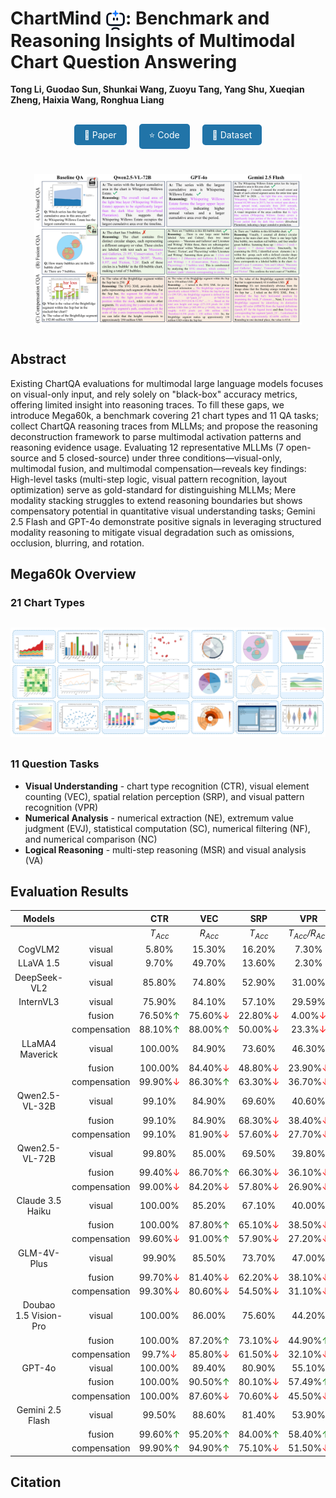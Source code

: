 # ChartMind <img src="images/chartMind.png" width="32" height="32" style="vertical-align: middle;">: Benchmark and Reasoning Insights of Multimodal Chart Question Answering

**Tong Li, Guodao Sun, Shunkai Wang, Zuoyu Tang, Yang Shu, Xueqian Zheng, Haixia Wang, Ronghua Liang**

<div style="text-align: center; margin: 30px 0;">
  <a href="#" style="background-color: #2174A8; color: white; padding: 8px 16px; margin: 0 8px; text-decoration: none; border-radius: 5px; display: inline-block;">📑 Paper</a>
  <a href="#" style="background-color: #2174A8; color: white; padding: 8px 16px; margin: 0 8px; text-decoration: none; border-radius: 5px; display: inline-block;">⭐ Code</a>
  <a href="https://huggingface.co/datasets/guodaosun/Mega60k" style="background-color: #2174A8; color: white; padding: 8px 16px; margin: 0 8px; text-decoration: none; border-radius: 5px; display: inline-block;">🧱 Dataset</a>
</div>

<div style="text-align: center; margin: 40px 0;">
<img src="images/cover.png" alt="ChartMind Overview" style="max-width: 85%; height: auto;">
</div>

## Abstract
Existing ChartQA evaluations for multimodal large language models focuses on visual-only input, and rely solely on "black-box" accuracy metrics, offering limited insight into reasoning traces. To fill these gaps, we introduce Mega60k, a benchmark covering 21 chart types and 11 QA tasks; collect ChartQA reasoning traces from MLLMs; and propose the reasoning deconstruction framework to parse multimodal activation patterns and reasoning evidence usage. Evaluating 12 representative MLLMs (7 open-source and 5 closed-source) under three conditions—visual-only, multimodal fusion, and multimodal compensation—reveals key findings: High-level tasks (multi-step logic, visual pattern recognition, layout optimization) serve as gold-standard for distinguishing MLLMs; Mere modality stacking struggles to extend reasoning boundaries but shows compensatory potential in quantitative visual understanding tasks; Gemini 2.5 Flash and GPT-4o demonstrate positive signals in leveraging structured modality reasoning to mitigate visual degradation such as omissions, occlusion, blurring, and rotation.

## Mega60k Overview

### 21 Chart Types
<div style="text-align: center; margin: 30px 0;">
  <img src="images/charts.png" alt="21 Chart Types in ChartMind" style="max-width: 100%; height: auto;">
</div>

### 11 Question Tasks
- **Visual Understanding** - chart type recognition (CTR), visual element counting (VEC), spatial relation perception (SRP), and visual pattern recognition (VPR)
- **Numerical Analysis** - numerical extraction (NE), extremum value judgment (EVJ), statistical computation (SC), numerical filtering (NF), and numerical comparison (NC)
- **Logical Reasoning** - multi-step reasoning (MSR) and visual analysis (VA)

## Evaluation Results

|          Models         |              |   CTR   |    VEC   |    SRP   |        VPR        |         VE        |        EVJ        |    SC    |    NF   |         NC        |        MSR        |         VA        | Average |
|:-----------------------:|:------------:|:-------:|:--------:|:--------:|:-----------------:|:-----------------:|:-----------------:|:--------:|:-------:|:-----------------:|:-----------------:|:-----------------:|:-------:|
|                         |              | <em>T<sub>Acc</sub></em> | <em>R<sub>Acc</sub></em> | <em>T<sub>Acc</sub></em> | <em>T<sub>Acc</sub>/R<sub>Acc</sub></em> | <em>T<sub>Acc</sub>/R<sub>Acc</sub></em> | <em>T<sub>Acc</sub>/R<sub>Acc</sub></em> | <em>R<sub>Acc</sub></em> | <em>M<sub>Acc</sub></em> | <em>T<sub>Acc</sub>/R<sub>Acc</sub></em> | <em>T<sub>Acc</sub>/R<sub>Acc</sub></em> | <em>T<sub>Acc</sub>/R<sub>Acc</sub></em> |         |
| CogVLM2                 | visual       |  5.80%  |  15.30%  |  16.20%  |       7.30%       |       7.00%       |       5.20%       |   2.90%  |  4.50%  |       35.90%      |       5.80%       |       11.40%      |  10.66% |
| LLaVA 1.5               | visual       |  9.70%  |  49.70%  |  13.60%  |       2.30%       |       2.00%       |       1.80%       |   2.10%  |  2.70%  |       37.70%      |       3.90%       |       7.40%       |  12.08% |
| DeepSeek-VL2            | visual       |  85.80% |  74.80%  |  52.90%  |       31.00%      |       40.50%      |       32.70%      |  11.90%  |  16.00% |       49.30%      |       19.20%      |       28.30%      |  40.22% |
| InternVL3               | visual       |  75.90% |  84.10%  |  57.10%  |       29.59%      |       58.10%      |       45.70%      |  35.40%  |  21.50% |       64.60%      |       22.60%      |       27.80%      |  47.49% |
|                         | fusion       | 76.50%<span style="color: green;">↑</span> |  75.60%<span style="color: red;">↓</span> |  22.80%<span style="color: red;">↓</span> |       4.00%<span style="color: red;">↓</span>      |      10.10%<span style="color: red;">↓</span>      |       5.10%<span style="color: red;">↓</span>      |  40.70%<span style="color: green;">↑</span> | 18.50%<span style="color: red;">↓</span> |      49.50%<span style="color: red;">↓</span>      |       4.10%<span style="color: red;">↓</span>      |       1.50%<span style="color: red;">↓</span>      | 28.04%<span style="color: red;">↓</span> |
|                         | compensation | 88.10%<span style="color: green;">↑</span> |  88.00%<span style="color: green;">↑</span> |  50.00%<span style="color: red;">↓</span> |       23.3%<span style="color: red;">↓</span>      |      75.20%<span style="color: green;">↑</span>      |      48.00%<span style="color: green;">↑</span>      |  55.80%<span style="color: green;">↑</span> | 17.10%<span style="color: red;">↓</span> |      63.00%<span style="color: red;">↓</span>      |       8.10%<span style="color: red;">↓</span>      |      45.50%<span style="color: green;">↑</span>      | 51.10%<span style="color: green;">↑</span> |
| LLaMA4 Maverick         | visual       | 100.00% |  84.90%  |  73.60%  |       46.30%      |       56.80%      |       49.70%      |  47.50%  |  28.40% |       71.60%      |       39.10%      |       38.80%      |  57.88% |
|                         | fusion       | 100.00% |  84.40%<span style="color: red;">↓</span> |  48.80%<span style="color: red;">↓</span> |      23.90%<span style="color: red;">↓</span>      |      25.50%<span style="color: red;">↓</span>      |      19.50%<span style="color: red;">↓</span>      |  22.40%<span style="color: red;">↓</span> | 10.70%<span style="color: red;">↓</span> |      56.80%<span style="color: red;">↓</span>      |      19.70%<span style="color: red;">↓</span>      |      19.90%<span style="color: red;">↓</span>      | 39.24%<span style="color: red;">↓</span> |
|                         | compensation | 99.90%<span style="color: red;">↓</span> |  86.30%<span style="color: green;">↑</span> |  63.30%<span style="color: red;">↓</span> |      36.70%<span style="color: red;">↓</span>      |      41.70%<span style="color: red;">↓</span>      |      38.90%<span style="color: red;">↓</span>      |  32.60%<span style="color: red;">↓</span> | 18.80%<span style="color: red;">↓</span> |      62.30%<span style="color: red;">↓</span>      |      30.40%<span style="color: red;">↓</span>      |      22.40%<span style="color: red;">↓</span>      | 48.48%<span style="color: red;">↓</span> |
| Qwen2.5-VL-32B          | visual       |  99.10% |  84.90%  |  69.60%  |       40.60%      |       53.90%      |       45.10%      |  37.20%  |  24.40% |       64.60%      |       36.10%      |       36.40%      |  53.81% |
|                         | fusion       |  99.10% |  84.90%  |  68.30%<span style="color: red;">↓</span> |      38.40%<span style="color: red;">↓</span>      |      48.80%<span style="color: red;">↓</span>      |      43.50%<span style="color: red;">↓</span>      |  33.80%<span style="color: red;">↓</span> | 21.70%<span style="color: red;">↓</span> |      63.10%<span style="color: red;">↓</span>      |      32.90%<span style="color: red;">↓</span>      |      34.30%<span style="color: red;">↓</span>      | 51.71%<span style="color: red;">↓</span> |
|                         | compensation |  99.10% |  81.90%<span style="color: red;">↓</span> |  57.60%<span style="color: red;">↓</span> |      27.70%<span style="color: red;">↓</span>      |      37.30%<span style="color: red;">↓</span>      |      33.60%<span style="color: red;">↓</span>      |  25.70%<span style="color: red;">↓</span> | 14.20%<span style="color: red;">↓</span> |      56.70%<span style="color: red;">↓</span>      |      25.70%<span style="color: red;">↓</span>      |      29.40%<span style="color: red;">↓</span>      | 44.45%<span style="color: red;">↓</span> |
| Qwen2.5-VL-72B          | visual       |  99.80% |  85.00%  |  69.50%  |       39.80%      |       58.50%      |       47.00%      |  43.30%  |  23.80% |       67.80%      |       37.30%      |       34.30%      |  55.10% |
|                         | fusion       | 99.40%<span style="color: red;">↓</span> |  86.70%<span style="color: green;">↑</span> |  66.30%<span style="color: red;">↓</span> |      36.10%<span style="color: red;">↓</span>      |      52.30%<span style="color: red;">↓</span>      |      44.50%<span style="color: red;">↓</span>      |  37.80%<span style="color: red;">↓</span> | 20.80%<span style="color: red;">↓</span> |      64.60%<span style="color: red;">↓</span>      |      32.80%<span style="color: red;">↓</span>      |      34.60%<span style="color: green;">↑</span>      | 52.35%<span style="color: red;">↓</span> |
|                         | compensation | 99.00%<span style="color: red;">↓</span> |  84.20%<span style="color: red;">↓</span> |  57.80%<span style="color: red;">↓</span> |      26.90%<span style="color: red;">↓</span>      |      38.00%<span style="color: red;">↓</span>      |      35.70%<span style="color: red;">↓</span>      |  27.90%<span style="color: red;">↓</span> | 13.40%<span style="color: red;">↓</span> |      58.00%<span style="color: red;">↓</span>      |      25.10%<span style="color: red;">↓</span>      |      28.50%<span style="color: red;">↓</span>      | 44.95%<span style="color: red;">↓</span> |
| Claude 3.5 Haiku        | visual       | 100.00% |  85.20%  |  67.10%  |       40.00%      |       53.40%      |       46.50%      |  33.90%  |  23.00% |       65.60%      |       32.30%      |       32.50%      |  52.68% |
|                         | fusion       | 100.00% |  87.80%<span style="color: green;">↑</span> |  65.10%<span style="color: red;">↓</span> |      38.50%<span style="color: red;">↓</span>      |      51.30%<span style="color: red;">↓</span>      |      45.30%<span style="color: red;">↓</span>      |  31.40%<span style="color: red;">↓</span> | 22.50%<span style="color: red;">↓</span> |      62.80%<span style="color: red;">↓</span>      |      33.00%<span style="color: green;">↑</span>      |      29.90%<span style="color: red;">↓</span>      | 51.60%<span style="color: red;">↓</span> |
|                         | compensation | 99.60%<span style="color: red;">↓</span> |  91.00%<span style="color: green;">↑</span> |  57.90%<span style="color: red;">↓</span> |      27.20%<span style="color: red;">↓</span>      |      37.60%<span style="color: red;">↓</span>      |      40.10%<span style="color: red;">↓</span>      |  22.60%<span style="color: red;">↓</span> | 18.20%<span style="color: red;">↓</span> |      56.40%<span style="color: red;">↓</span>      |      28.90%<span style="color: red;">↓</span>      |      24.00%<span style="color: red;">↓</span>      | 45.77%<span style="color: red;">↓</span> |
| GLM-4V-Plus             | visual       |  99.90% |  85.50%  |  73.70%  |       47.00%      |       63.80%      |       53.30%      |  45.00%  |  27.30% |       76.20%      |       42.30%      |       40.20%      |  59.47% |
|                         | fusion       | 99.70%<span style="color: red;">↓</span> |  81.40%<span style="color: red;">↓</span> |  62.20%<span style="color: red;">↓</span> |      38.10%<span style="color: red;">↓</span>      |      46.50%<span style="color: red;">↓</span>      |      42.80%<span style="color: red;">↓</span>      |  33.90%<span style="color: red;">↓</span> | 18.70%<span style="color: red;">↓</span> |      68.30%<span style="color: red;">↓</span>      |      32.40%<span style="color: red;">↓</span>      |      35.90%<span style="color: red;">↓</span>      | 50.90%<span style="color: red;">↓</span> |
|                         | compensation | 99.30%<span style="color: red;">↓</span> |  80.60%<span style="color: red;">↓</span> |  54.50%<span style="color: red;">↓</span> |      31.10%<span style="color: red;">↓</span>      |      38.40%<span style="color: red;">↓</span>      |      35.00%<span style="color: red;">↓</span>      |  28.30%<span style="color: red;">↓</span> | 16.30%<span style="color: red;">↓</span> |      63.10%<span style="color: red;">↓</span>      |      28.10%<span style="color: red;">↓</span>      |      27.30%<span style="color: red;">↓</span>      | 45.64%<span style="color: red;">↓</span> |
| Doubao 1.5   Vision-Pro | visual       | 100.00% |  86.00%  |  75.60%  |       44.20%      |       63.10%      |       48.80%      |  41.30%  |  35.20% |       72.60%      |       42.20%      |       46.30%      |  59.57% |
|                         | fusion       | 100.00% |  87.20%<span style="color: green;">↑</span> |  73.10%<span style="color: red;">↓</span> |      44.90%<span style="color: green;">↑</span>      |      60.30%<span style="color: red;">↓</span>      |      51.30%<span style="color: green;">↑</span>      |  38.70%<span style="color: red;">↓</span> | 34.60%<span style="color: red;">↓</span> |      71.50%<span style="color: red;">↓</span>      |      36.90%<span style="color: red;">↓</span>      |      43.90%<span style="color: red;">↓</span>      | 58.40%<span style="color: red;">↓</span> |
|                         | compensation |  99.7%<span style="color: red;">↓</span> |  85.80%<span style="color: red;">↓</span> |  61.50%<span style="color: red;">↓</span> |      32.10%<span style="color: red;">↓</span>      |      42.50%<span style="color: red;">↓</span>      |      38.70%<span style="color: red;">↓</span>      |  23.70%<span style="color: red;">↓</span> | 21.50%<span style="color: red;">↓</span> |      58.80%<span style="color: red;">↓</span>      |      23.70%<span style="color: red;">↓</span>      |      22.50%<span style="color: red;">↓</span>      | 46.41%<span style="color: red;">↓</span> |
| GPT-4o                  | visual       | 100.00% |  89.40%  |  80.90%  |       55.10%      |       77.80%      |       59.20%      |  61.00%  |  41.70% |       77.10%      |       52.40%      |       44.90%      |  67.23% |
|                         | fusion       | 100.00% |  90.50%<span style="color: green;">↑</span> |  80.10%<span style="color: red;">↓</span> |      57.49%<span style="color: green;">↑</span>      |      70.70%<span style="color: red;">↓</span>      |      55.00%<span style="color: red;">↓</span>      |  56.60%<span style="color: red;">↓</span> | 39.10%<span style="color: red;">↓</span> |      74.80%<span style="color: red;">↓</span>      |      54.50%<span style="color: green;">↑</span>      |      35.20%<span style="color: red;">↓</span>      | 64.91%<span style="color: red;">↓</span> |
|                         | compensation | 100.00% |  87.60%<span style="color: red;">↓</span> |  70.60%<span style="color: red;">↓</span> |      45.50%<span style="color: red;">↓</span>      |      52.90%<span style="color: red;">↓</span>      |      47.40%<span style="color: red;">↓</span>      |  44.90%<span style="color: red;">↓</span> | 31.90%<span style="color: red;">↓</span> |      67.20%<span style="color: red;">↓</span>      |      38.10%<span style="color: red;">↓</span>      |      22.30%<span style="color: red;">↓</span>      | 55.31%<span style="color: red;">↓</span> |
| Gemini 2.5 Flash        | visual       |  99.50% |  88.60%  |  81.40%  |       53.90%      |       67.90%      |       56.90%      |  56.50%  |  44.20% |       82.10%      |       58.10%      |       45.80%      |  66.81% |
|                         | fusion       | 99.60%<span style="color: green;">↑</span> |  95.20%<span style="color: green;">↑</span> |  84.00%<span style="color: green;">↑</span> |      58.40%<span style="color: green;">↑</span>      |      73.00%<span style="color: green;">↑</span>      |      61.40%<span style="color: green;">↑</span>      |  64.90%<span style="color: green;">↑</span> | 52.60%<span style="color: green;">↑</span> |      84.30%<span style="color: green;">↑</span>      |      65.80%<span style="color: green;">↑</span>      |      46.70%<span style="color: green;">↑</span>      | 71.45%<span style="color: green;">↑</span> |
|                         | compensation | 99.90%<span style="color: green;">↑</span> |  94.90%<span style="color: green;">↑</span> |  75.10%<span style="color: red;">↓</span> |      51.50%<span style="color: red;">↓</span>      |      61.80%<span style="color: red;">↓</span>      |      58.30%<span style="color: red;">↓</span>      |  55.20%<span style="color: red;">↓</span> | 43.20%<span style="color: red;">↓</span> |      75.60%<span style="color: red;">↓</span>      |      55.40%<span style="color: red;">↓</span>      |      32.60%<span style="color: red;">↓</span>      | 63.95%<span style="color: red;">↓</span> |


## Citation
